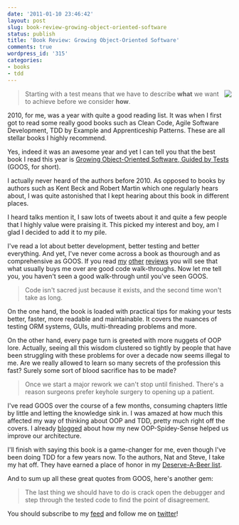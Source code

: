```yaml
---
date: '2011-01-10 23:46:42'
layout: post
slug: book-review-growing-object-oriented-software
status: publish
title: 'Book Review: Growing Object-Oriented Software'
comments: true
wordpress_id: '315'
categories:
- books
- tdd
---
```


[<img src="/images/posts_images/goos.jpg" style="float: right;"/>](http://www.amazon.com/gp/product/0321503627?ie=UTF8&tag=thcodu02-20&linkCode=as2&camp=1789&creative=9325&creativeASIN=0321503627)

> Starting with a test means that we have to describe __what__ we want to achieve before we consider __how__.

2010, for me, was a year with quite a good reading list. It was when I first got to read some really good books such as Clean Code, Agile Software Development, TDD by Example and  Apprenticeship Patterns. These are all stellar books I highly recommend.

Yes, indeed it was an awesome year and yet I can tell you that the best book I read this year is [Growing Object-Oriented Software, Guided by Tests](http://www.amazon.com/gp/product/0321503627?ie=UTF8&tag=thcodu02-20&linkCode=as2&camp=1789&creative=9325&creativeASIN=0321503627)<img src="http://www.assoc-amazon.com/e/ir?t=thcodu02-20&l=as2&o=1&a=0321503627" style="width: 0; height: 0; display: none; border: none !important;"> (GOOS, for short).

I actually never heard of the authors before 2010. As opposed to books by authors such as Kent Beck and Robert Martin which one regularly hears about, I was quite astonished that I kept hearing about this book in different places.

I heard talks mention it, I saw lots of tweets about it and quite a few people that I highly value were praising it. This picked my interest and boy, am I glad I decided to add it to my pile.

I've read a lot about better development, better testing and better everything. And yet, I've never come across a book as thourough and as comprehensive as GOOS. If you read [my](/2010/06/15/book-review-clean-code/) [other](/2010/05/02/agile-software-development-you-will-never-code-the-same-again/) [reviews](/2010/01/12/every-coder-should-read-tdd-by-example/) you will see that what usually buys me over are good code walk-throughs. Now let me tell you, you haven't seen a good walk-through until you've seen GOOS.


> Code isn't sacred just because it exists, and the second time won't take as long.


On the one hand, the book is loaded with practical tips for making your tests better, faster, more readable and maintainable. It covers the nuances of testing ORM systems, GUIs, multi-threading problems and more.

On the other hand, every page turn is greeted with more nuggets of OOP lore. Actually, seeing all this wisdom clustered so tightly by people that have been struggling with these problems for over a decade now seems illegal to me. Are we really allowed to learn so many secrets of the profession this fast? Surely some sort of blood sacrifice has to be made?


> Once we start a major rework we can't stop until finished. There's a reason surgeons prefer keyhole surgery to opening up a patient.


I've read GOOS over the course of a few months, consuming chapters little by little and letting the knowledge sink in. I was amazed at how much this affected my way of thinking about OOP and TDD, pretty much right off the covers. I already [blogged](/2010/12/18/adding-goos-sauce-to-gwt-mvp/) about how my new OOP-Spidey-Sense helped us improve our architecture.

I'll finish with saying this book is a game-changer for me, even though I've been doing TDD for a few years now. To the authors, Nat and Steve, I take my hat off. They have earned a place of honor in my [Deserve-A-Beer list](http://twitter.com/#!/avivby/deserve-a-beer).

And to sum up all these great quotes from GOOS, here's another gem:


> The last thing we should have to do is crack open the debugger and step through the tested code to find the point of disagreement.


You should subscribe to my [feed](http://feeds.feedburner.com/TheCodeDump) and follow me on [twitter](http://twitter.com/avivby)!


